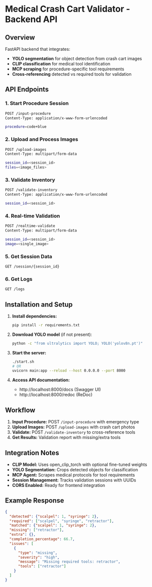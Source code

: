 # Medical Crash Cart Validator - Backend API

## Overview
FastAPI backend that integrates:
- **YOLO segmentation** for object detection from crash cart images
- **CLIP classification** for medical tool identification  
- **MCP scraping** for procedure-specific tool requirements
- **Cross-referencing** detected vs required tools for validation

## API Endpoints

### 1. Start Procedure Session
```bash
POST /input-procedure
Content-Type: application/x-www-form-urlencoded

procedure=code+blue
```

### 2. Upload and Process Images
```bash
POST /upload-images
Content-Type: multipart/form-data

session_id=<session_id>
files=<image_files>
```

### 3. Validate Inventory
```bash
POST /validate-inventory
Content-Type: application/x-www-form-urlencoded

session_id=<session_id>
```

### 4. Real-time Validation
```bash
POST /realtime-validate
Content-Type: multipart/form-data

session_id=<session_id>
image=<single_image>
```

### 5. Get Session Data
```bash
GET /session/{session_id}
```

### 6. Get Logs
```bash
GET /logs
```

## Installation and Setup

1. **Install dependencies:**
   ```bash
   pip install -r requirements.txt
   ```

2. **Download YOLO model** (if not present):
   ```bash
   python -c "from ultralytics import YOLO; YOLO('yolov8n.pt')"
   ```

3. **Start the server:**
   ```bash
   ./start.sh
   # OR
   uvicorn main:app --reload --host 0.0.0.0 --port 8000
   ```

4. **Access API documentation:**
   - http://localhost:8000/docs (Swagger UI)
   - http://localhost:8000/redoc (ReDoc)

## Workflow

1. **Input Procedure:** POST `/input-procedure` with emergency type
2. **Upload Images:** POST `/upload-images` with crash cart photos
3. **Validate:** POST `/validate-inventory` to cross-reference tools
4. **Get Results:** Validation report with missing/extra tools

## Integration Notes

- **CLIP Model:** Uses open_clip_torch with optional fine-tuned weights
- **YOLO Segmentation:** Crops detected objects for classification
- **MCP Agent:** Scrapes medical protocols for tool requirements
- **Session Management:** Tracks validation sessions with UUIDs
- **CORS Enabled:** Ready for frontend integration

## Example Response

```json
{
  "detected": {"scalpel": 1, "syringe": 2},
  "required": ["scalpel", "syringe", "retractor"],
  "matched": {"scalpel": 1, "syringe": 2},
  "missing": ["retractor"],
  "extra": {},
  "completion_percentage": 66.7,
  "issues": [
    {
      "type": "missing",
      "severity": "high", 
      "message": "Missing required tools: retractor",
      "tools": ["retractor"]
    }
  ]
}
```
